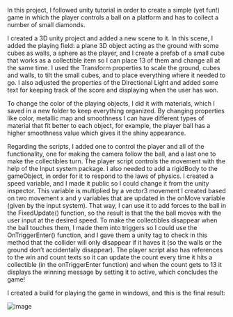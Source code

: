In this project, I followed unity tutorial in order to create a simple (yet fun!) game in which the player controls a ball on a platform and has to collect a number of small diamonds.

I created a 3D unity project and added a new scene to it. In this scene, I added the playing field: a plane 3D object acting as the ground with some cubes as walls, a sphere as the player, and I create a prefab of a small cube that works as a collectible item so I can place 13 of them and change all at the same time. I used the Transform properties to scale the ground, cubes and walls, to tilt the small cubes, and to place everything where it needed to go. I also adjusted the properties of the Directional Light and added some text for keeping track of the score and displaying when the user has won.

To change the color of the playing objects, I did it with materials, which I saved in a new folder to keep everything organized. By changing properties like color, metallic map and smoothness I can have different types of material that fit better to each object, for example, the player ball has a higher smoothness value which gives it the shiny appearance.

Regarding the scripts, I added one to control the player and all of the functionality, one for making the camera follow the ball, and a last one to make the collectibles turn.
The player script controls the movement with the help of the Input system package. I also needed to add a rigidBody to the gameObject, in order for it to respond to the laws of physics. I created a speed variable, and I made it public so I could change it from the unity inspector. This variable is multiplied by a vector3 movement I created based on two movement x and y variables that are updated in the onMove variable (given by the input system). That way, I can use it to add forces to the ball in the FixedUpdate() function, so the result is that the the ball moves with the user input at the desired speed.
To make the collectibles disappear when the ball touches them, I made them into triggers so I could use the OnTriggerEnter() function, and I gave them a unity tag to check in this method that the collider will only disappear if it haves it (so the walls or the ground don’t accidentally disappear). The player script also has references to the win and count texts so it can update the count every time it hits a collectible (in the onTriggerEnter function) and when the count gets to 13 it displays the winning message by setting it to active, which concludes the game!

I created a build for playing the game in windows, and this is the final result: 

![image](https://github.com/Rosabm/GMD/assets/100294631/a2cda208-979c-46ee-a6be-fd05dc7873d9)

